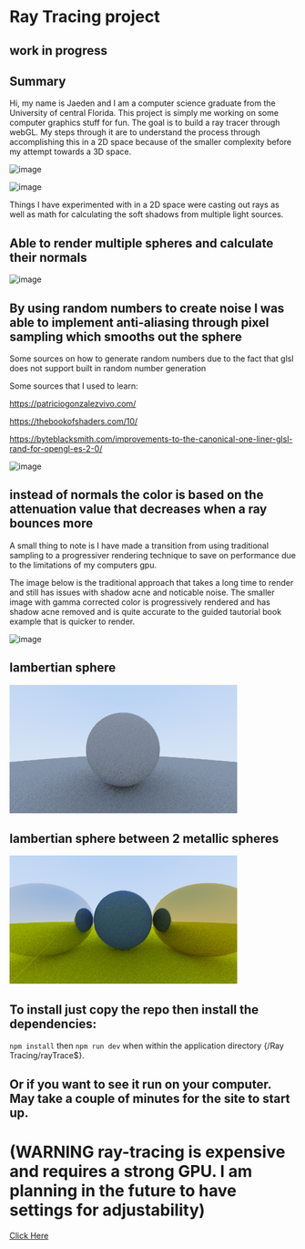 # Ray Tracing project

## work in progress

## Summary
Hi, my name is Jaeden and I am a computer science graduate from the University of central Florida.
This project is simply me working on some computer graphics stuff for fun. The goal is to build 
a ray tracer through webGL. My steps through it are to understand the process through accomplishing
this in a 2D space because of the smaller complexity before my attempt towards a 3D space.  

![image](https://github.com/jaedenHob/Ray-Tracing/assets/92416232/b9b51e80-dd11-4353-a8b2-f737545cb341)

![image](https://github.com/jaedenHob/Ray-Tracing/assets/92416232/9849bfe1-df6a-4f9d-89d1-efd1c8b80f19)

Things I have experimented with in a 2D space were casting out rays as well as math for calculating the
soft shadows from multiple light sources.

## Able to render multiple spheres and calculate their normals
![image](https://github.com/jaedenHob/Ray-Tracing/assets/92416232/27b31637-4c2f-4979-893f-ddddcc0a2f01)

## By using random numbers to create noise I was able to implement anti-aliasing through pixel sampling which smooths out the sphere

Some sources on how to generate random numbers due to the fact that glsl does not support 
built in random number generation

Some sources that I used to learn:

https://patriciogonzalezvivo.com/

https://thebookofshaders.com/10/

https://byteblacksmith.com/improvements-to-the-canonical-one-liner-glsl-rand-for-opengl-es-2-0/


![image](https://github.com/jaedenHob/Ray-Tracing/assets/92416232/fcb96ed3-f2fd-436e-8281-937b59cda2fb)

## instead of normals the color is based on the attenuation value that decreases when a ray bounces more

A small thing to note is I have made a transition from using traditional sampling to a progressiver rendering technique to save on performance due to the limitations of my computers gpu.

The image below is the traditional approach that takes a long time to render and still has issues with shadow acne and noticable noise. The smaller image with gamma corrected color is progressively rendered and has shadow acne removed and is quite accurate to the guided tautorial book example that is quicker to render.

![image](https://github.com/jaedenHob/Ray-Tracing/assets/92416232/98f118b5-5845-432e-96d6-3c765f6bd1a9)

## lambertian sphere 

![alt text](image.png)

## lambertian sphere between 2 metallic spheres

![alt text](image-1.png)

## To install just copy the repo then install the dependencies:

`npm install`
then
`npm run dev`
when within the application directory {/Ray Tracing/rayTrace$}.

## Or if you want to see it run on your computer. May take a couple of minutes for the site to start up.
# (WARNING ray-tracing is expensive and requires a strong GPU. I am planning in the future to have settings for adjustability)
[Click Here](https://ray-trace.onrender.com/)
